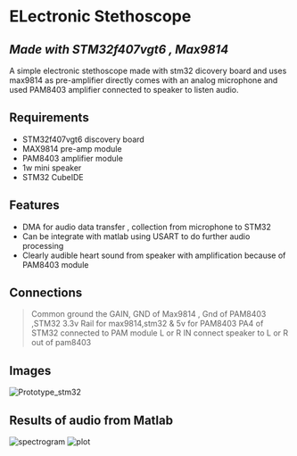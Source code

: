 # ELectronic Stethoscope 
## _Made with STM32f407vgt6 , Max9814_

A simple electronic stethoscope made with stm32 dicovery board and uses max9814 as pre-amplifier directly comes with an analog microphone and used PAM8403 amplifier connected to speaker to listen audio.  
## Requirements
- STM32f407vgt6 discovery board
- MAX9814 pre-amp module
- PAM8403 amplifier module
- 1w mini speaker 
- STM32 CubeIDE 


## Features

- DMA for audio data transfer , collection from microphone to STM32
- Can be integrate with matlab using USART to do further audio processing 
- Clearly audible heart sound from speaker with amplification because of PAM8403 module


## Connections

> Common ground the GAIN, GND of Max9814 , Gnd of PAM8403 ,STM32
> 3.3v Rail for max9814,stm32 & 5v for PAM8403
> PA4 of STM32 connected to PAM module L or R IN 
> connect speaker to L or R out of pam8403


## Images

![Prototype_stm32](https://github.com/user-attachments/assets/96f70834-2549-4961-8821-218f63e517d8)
## Results of audio from Matlab
![spectrogram](https://github.com/user-attachments/assets/f7a0bd3a-c835-4d0d-8657-14c3b5f6658d)
![plot](https://github.com/user-attachments/assets/e4329b8b-7cc6-4003-bbed-9988afb50641)

